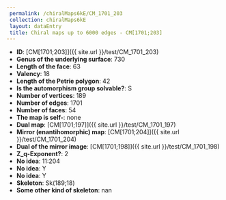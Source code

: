 ```yaml
--- 
 permalink: /chiralMaps6kE/CM_1701_203 
 collection: chiralMaps6kE
 layout: dataEntry
 title: Chiral maps up to 6000 edges - CM[1701;203]
---
```


- **ID**: [CM[1701;203]]({{ site.url }}/test/CM_1701_203)
- **Genus of the underlying surface**: 730
- **Length of the face**: 63
- **Valency**: 18
- **Length of the Petrie polygon**: 42
- **Is the automorphism group solvable?**: S
- **Number of vertices**: 189
- **Number of edges**: 1701
- **Number of faces**: 54
- **The map is self-**: none
- **Dual map**: [CM[1701;197]]({{ site.url }}/test/CM_1701_197)
- **Mirror (enantihomorphic) map**: [CM[1701;204]]({{ site.url }}/test/CM_1701_204)
- **Dual of the mirror image**: [CM[1701;198]]({{ site.url }}/test/CM_1701_198)
- **Z_q-Exponent?**: 2
- **No idea**:  11:204
- **No idea**: Y
- **No idea**: Y
- **Skeleton**: Sk(189;18)
- **Some other kind of skeleton**: nan
